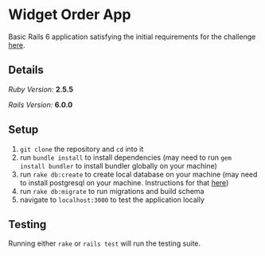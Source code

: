 Widget Order App
===

Basic Rails 6 application satisfying the initial requirements for the challenge
[here](https://gist.github.com/barendt/4dbfeeda803fc47677be).

Details
---
*Ruby Version:* **2.5.5**

*Rails Version:* **6.0.0**

Setup
---
1. `git clone` the repository and `cd` into it
2. run `bundle install` to install dependencies (may need to run `gem install bundler`
  to install bundler globally on your machine)
3. run `rake db:create` to create local database on your machine (may need to install postgresql
  on your machine. Instructions for that [here](http://www.postgresqltutorial.com/install-postgresql/))
4. run `rake db:migrate` to run migrations and build schema
5. navigate to `localhost:3000` to test the application locally

Testing
---
Running either `rake` or `rails test` will run the testing suite.
